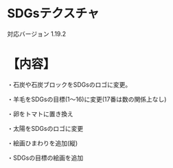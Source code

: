# SDGsテクスチャ
対応バージョン 1.19.2
# 【内容】
・石炭や石炭ブロックをSDGsのロゴに変更。

・羊毛をSDGsの目標(1〜16)に変更(17番は数の関係上なし)

・卵をトマトに置き換え

・太陽をSDGsのロゴに変更

・絵画ひまわりを追加(縦)

・SDGsの目標の絵画を追加
